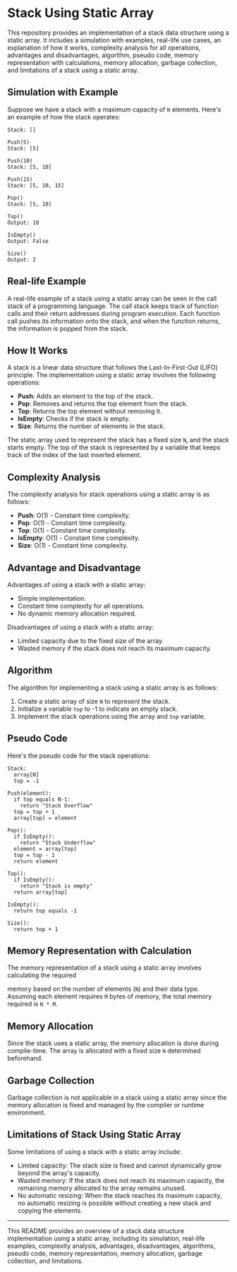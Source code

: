 # Stack Using Static Array

This repository provides an implementation of a stack data structure using a static array. It includes a simulation with examples, real-life use cases, an explanation of how it works, complexity analysis for all operations, advantages and disadvantages, algorithm, pseudo code, memory representation with calculations, memory allocation, garbage collection, and limitations of a stack using a static array.

## Simulation with Example

Suppose we have a stack with a maximum capacity of `N` elements. Here's an example of how the stack operates:

```
Stack: []

Push(5)
Stack: [5]

Push(10)
Stack: [5, 10]

Push(15)
Stack: [5, 10, 15]

Pop()
Stack: [5, 10]

Top()
Output: 10

IsEmpty()
Output: False

Size()
Output: 2
```

## Real-life Example

A real-life example of a stack using a static array can be seen in the call stack of a programming language. The call stack keeps track of function calls and their return addresses during program execution. Each function call pushes its information onto the stack, and when the function returns, the information is popped from the stack.

## How It Works

A stack is a linear data structure that follows the Last-In-First-Out (LIFO) principle. The implementation using a static array involves the following operations:

- **Push**: Adds an element to the top of the stack.
- **Pop**: Removes and returns the top element from the stack.
- **Top**: Returns the top element without removing it.
- **IsEmpty**: Checks if the stack is empty.
- **Size**: Returns the number of elements in the stack.

The static array used to represent the stack has a fixed size `N`, and the stack starts empty. The top of the stack is represented by a variable that keeps track of the index of the last inserted element.

## Complexity Analysis

The complexity analysis for stack operations using a static array is as follows:

- **Push**: O(1) - Constant time complexity.
- **Pop**: O(1) - Constant time complexity.
- **Top**: O(1) - Constant time complexity.
- **IsEmpty**: O(1) - Constant time complexity.
- **Size**: O(1) - Constant time complexity.

## Advantage and Disadvantage

Advantages of using a stack with a static array:

- Simple implementation.
- Constant time complexity for all operations.
- No dynamic memory allocation required.

Disadvantages of using a stack with a static array:

- Limited capacity due to the fixed size of the array.
- Wasted memory if the stack does not reach its maximum capacity.

## Algorithm

The algorithm for implementing a stack using a static array is as follows:

1. Create a static array of size `N` to represent the stack.
2. Initialize a variable `top` to -1 to indicate an empty stack.
3. Implement the stack operations using the array and `top` variable.

## Pseudo Code

Here's the pseudo code for the stack operations:

```
Stack:
  array[N]
  top = -1

Push(element):
  if top equals N-1:
    return "Stack Overflow"
  top = top + 1
  array[top] = element

Pop():
  if IsEmpty():
    return "Stack Underflow"
  element = array[top]
  top = top - 1
  return element

Top():
  if IsEmpty():
    return "Stack is empty"
  return array[top]

IsEmpty():
  return top equals -1

Size():
  return top + 1
```

## Memory Representation with Calculation

The memory representation of a stack using a static array involves calculating the required

 memory based on the number of elements (`N`) and their data type. Assuming each element requires `M` bytes of memory, the total memory required is `N * M`.

## Memory Allocation

Since the stack uses a static array, the memory allocation is done during compile-time. The array is allocated with a fixed size `N` determined beforehand.

## Garbage Collection

Garbage collection is not applicable in a stack using a static array since the memory allocation is fixed and managed by the compiler or runtime environment.

## Limitations of Stack Using Static Array

Some limitations of using a stack with a static array include:

- Limited capacity: The stack size is fixed and cannot dynamically grow beyond the array's capacity.
- Wasted memory: If the stack does not reach its maximum capacity, the remaining memory allocated to the array remains unused.
- No automatic resizing: When the stack reaches its maximum capacity, no automatic resizing is possible without creating a new stack and copying the elements.

---

This README provides an overview of a stack data structure implementation using a static array, including its simulation, real-life examples, complexity analysis, advantages, disadvantages, algorithms, pseudo code, memory representation, memory allocation, garbage collection, and limitations.
